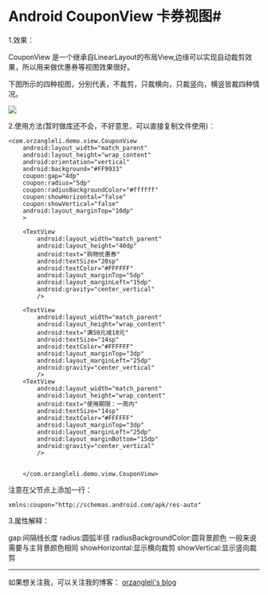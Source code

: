# Android CouponView 卡券视图#

1.效果：

CouponView 是一个继承自LinearLayout的布局View,边缘可以实现自动裁剪效果，所以用来做优惠券等视图效果很好。

下图所示的四种视图，分别代表，不裁剪，只裁横向，只裁竖向，横竖皆裁四种情况。

![](http://i.imgur.com/pj4XTxr.png)

2.使用方法(暂时做库还不会，不好意思，可以直接复制文件使用)：

	<com.orzangleli.demo.view.CouponView
        android:layout_width="match_parent"
        android:layout_height="wrap_content"
        android:orientation="vertical"
        android:background="#FF9933"
        coupon:gap="4dp"
        coupon:radius="5dp"
        coupon:radiusBackgroundColor="#ffffff"
        coupon:showHorizontal="false"
        coupon:showVertical="false"
        android:layout_marginTop="10dp"
        >

        <TextView
            android:layout_width="match_parent"
            android:layout_height="40dp"
            android:text="购物优惠券"
            android:textSize="20sp"
            android:textColor="#FFFFFF"
            android:layout_marginTop="5dp"
            android:layout_marginLeft="15dp"
            android:gravity="center_vertical"
            />

        <TextView
            android:layout_width="match_parent"
            android:layout_height="wrap_content"
            android:text="满50元减10元"
            android:textSize="14sp"
            android:textColor="#FFFFFF"
            android:layout_marginTop="3dp"
            android:layout_marginLeft="25dp"
            android:gravity="center_vertical"
            />
        <TextView
            android:layout_width="match_parent"
            android:layout_height="wrap_content"
            android:text="使用期限：一周内"
            android:textSize="14sp"
            android:textColor="#FFFFFF"
            android:layout_marginTop="3dp"
            android:layout_marginLeft="25dp"
            android:layout_marginBottom="15dp"
            android:gravity="center_vertical"
            />


        </com.orzangleli.demo.view.CouponView>


注意在父节点上添加一行：

	xmlns:coupon="http://schemas.android.com/apk/res-auto"

3.属性解释：
	
gap:间隔线长度
radius:圆弧半径
radiusBackgroundColor:圆背景颜色   一般来说需要与主背景颜色相同
showHorizontal:显示横向裁剪
showVertical:显示竖向裁剪



----------


如果想关注我，可以关注我的博客： [orzangleli's blog](http://www.orzangleli.com)


